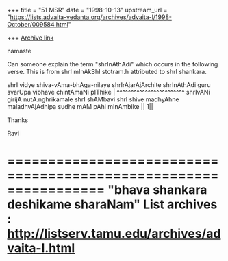 +++
title = "51 MSR"
date = "1998-10-13"
upstream_url = "https://lists.advaita-vedanta.org/archives/advaita-l/1998-October/009584.html"

+++
[Archive link](https://lists.advaita-vedanta.org/archives/advaita-l/1998-October/009584.html)

namaste

Can someone explain the term "shrInAthAdi" which occurs in the
following verse. This is from shrI mInAkShI stotram.h
attributed to shrI shankara.

shrI vidye shiva-vAma-bhAga-nilaye shrIrAjarAjArchite
shrInAthAdi guru svarUpa vibhave chintAmaNi pIThike |
^^^^^^^^^^^^^^^^^^^^^^^^
shrIvANi girijA nutA.nghrikamale shrI shAMbavi shrI shive
madhyAhne maladhvAjAdhipa sudhe mAM pAhi mInAmbike || 1||

Thanks

Ravi

================================================================
"bhava shankara deshikame sharaNam"
List archives : http://listserv.tamu.edu/archives/advaita-l.html
================================================================

